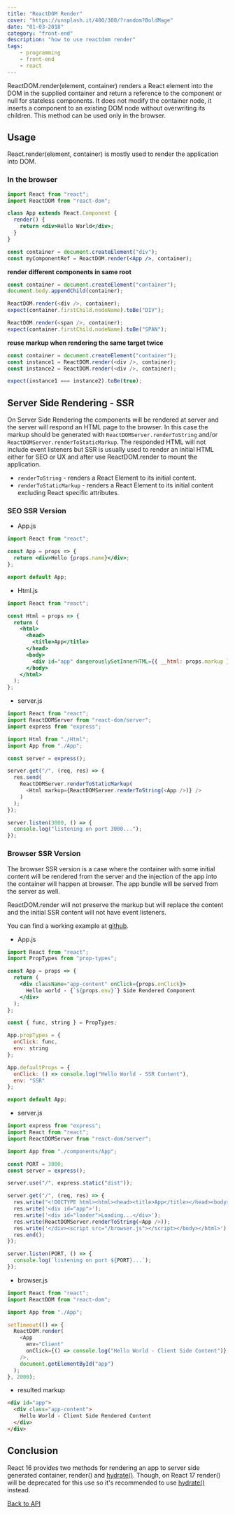 ```yaml
---
title: "ReactDOM Render"
cover: "https://unsplash.it/400/300/?random?BoldMage"
date: "01-03-2018"
category: "front-end"
description: "how to use reactdom render"
tags:
    - programming
    - front-end
    - react
---
```


ReactDOM.render(element, container) renders a React element into the DOM in the supplied container and return a reference to the component or null for stateless components. It does not modify the container node, it inserts a component to an existing DOM node without overwriting its children. This method can be used only in the browser.

## Usage

React.render(element, container) is mostly used to render the application into DOM.

### In the browser

```jsx
import React from "react";
import ReactDOM from "react-dom";

class App extends React.Component {
  render() {
    return <div>Hello World</div>;
  }
}

const container = document.createElement("div");
const myComponentRef = ReactDOM.render(<App />, container);
```

**render different components in same root**

```javascript
const container = document.createElement("container");
document.body.appendChild(container);

ReactDOM.render(<div />, container);
expect(container.firstChild.nodeName).toBe("DIV");

ReactDOM.render(<span />, container);
expect(container.firstChild.nodeName).toBe("SPAN");
```

**reuse markup when rendering the same target twice**

```javascript
const container = document.createElement("container");
const instance1 = ReactDOM.render(<div />, container);
const instance2 = ReactDOM.render(<div />, container);

expect(instance1 === instance2).toBe(true);
```

## Server Side Rendering - SSR

On Server Side Rendering the components will be rendered at server and the server will respond an HTML page to the browser. In this case the markup should be generated with `ReactDOMServer.renderToString` and/or `ReactDOMServer.renderToStaticMarkup`. The responded HTML will not include event listeners but SSR is usually used to render an initial HTML either for SEO or UX and after use ReactDOM.render to mount the application.

* `renderToString` - renders a React Element to its initial content.
* `renderToStaticMarkup` - renders a React Element to its initial content excluding React specific attributes.

### SEO SSR Version

* App.js

```jsx
import React from "react";

const App = props => {
  return <div>Hello {props.name}</div>;
};

export default App;
```

* Html.js

```jsx
import React from "react";

const Html = props => {
  return (
    <html>
      <head>
        <title>App</title>
      </head>
      <body>
        <div id="app" dangerouslySetInnerHTML={{ __html: props.markup }} />
      </body>
    </html>
  );
};
```

* server.js

```javascript
import React from "react";
import ReactDOMServer from "react-dom/server";
import express from "express";

import Html from "./Html";
import App from "./App";

const server = express();

server.get("/", (req, res) => {
  res.send(
    ReactDOMServer.renderToStaticMarkup(
      <Html markup={ReactDOMServer.renderToString(<App />)} />
    )
  );
});

server.listen(3000, () => {
  console.log("listening on port 3000...");
});
```

### Browser SSR Version

The browser SSR version is a case where the container with some initial content will be rendered from the server and the injection of the app into the container will happen at browser. The app bundle will be served from the server as well.

ReactDOM.render will not preserve the markup but will replace the content and the initial SSR content will not have event listeners.

You can find a working example at <a href="https://github.com/sartios/react-ssr-example">github</a>.

* App.js

```jsx
import React from "react";
import PropTypes from "prop-types";

const App = props => {
  return (
    <div className="app-content" onClick={props.onClick}>
      Hello world - {`${props.env}`} Side Rendered Component
    </div>
  );
};

const { func, string } = PropTypes;

App.propTypes = {
  onClick: func,
  env: string
};

App.defaultProps = {
  onClick: () => console.log("Hello World - SSR Content"),
  env: "SSR"
};

export default App;
```

* server.js

```javascript
import express from "express";
import React from "react";
import ReactDOMServer from "react-dom/server";

import App from "./components/App";

const PORT = 3000;
const server = express();

server.use("/", express.static("dist"));

server.get("/", (req, res) => {
  res.write("<!DOCTYPE html><html><head><title>App</title></head><body>");
  res.write('<div id="app">');
  res.write('<div id="loader">Loading...</div>');
  res.write(ReactDOMServer.renderToString(<App />));
  res.write('</div><script src="/browser.js"></script></body></html>');
  res.end();
});

server.listen(PORT, () => {
  console.log(`listening on port ${PORT}...`);
});
```

* browser.js

```javascript
import React from "react";
import ReactDOM from "react-dom";

import App from "./App";

setTimeout(() => {
  ReactDOM.render(
    <App
      env="Client"
      onClick={() => console.log("Hello World - Client Side Content")}
    />,
    document.getElementById("app")
  );
}, 2000);
```

* resulted markup

```html
<div id="app">
  <div class="app-content">
    Hello World - Client Side Rendered Content
  </div>
</div>
```

## Conclusion

React 16 provides two methods for rendering an app to server side generated container, render() and <a href="/react-dom-hydrate">hydrate()</a>. Though, on React 17 render() will be deprecated for this use so it's recommended to use <a href="/react-dom-hydrate">hydrate()</a> instead.

<a href="/react-dom-api">Back to API</a>
